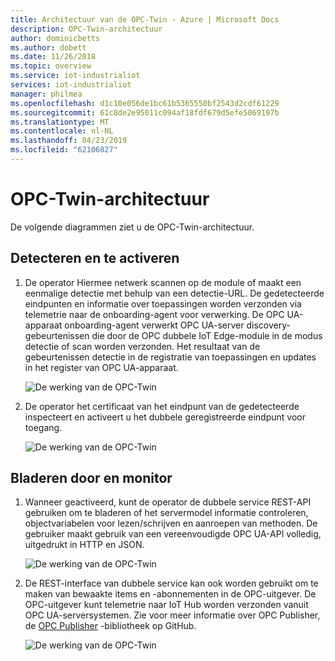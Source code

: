 ```yaml
---
title: Architectuur van de OPC-Twin - Azure | Microsoft Docs
description: OPC-Twin-architectuur
author: dominicbetts
ms.author: dobett
ms.date: 11/26/2018
ms.topic: overview
ms.service: iot-industrialiot
services: iot-industrialiot
manager: philmea
ms.openlocfilehash: d1c10e056de1bc61b5365550bf2543d2cdf61229
ms.sourcegitcommit: 61c8de2e95011c094af18fdf679d5efe5069197b
ms.translationtype: MT
ms.contentlocale: nl-NL
ms.lasthandoff: 04/23/2019
ms.locfileid: "62106827"
---
```

# <a name="opc-twin-architecture"></a>OPC-Twin-architectuur

De volgende diagrammen ziet u de OPC-Twin-architectuur.

## <a name="discover-and-activate"></a>Detecteren en te activeren

1. De operator Hiermee netwerk scannen op de module of maakt een eenmalige detectie met behulp van een detectie-URL. De gedetecteerde eindpunten en informatie over toepassingen worden verzonden via telemetrie naar de onboarding-agent voor verwerking.  De OPC UA-apparaat onboarding-agent verwerkt OPC UA-server discovery-gebeurtenissen die door de OPC dubbele IoT Edge-module in de modus detectie of scan worden verzonden. Het resultaat van de gebeurtenissen detectie in de registratie van toepassingen en updates in het register van OPC UA-apparaat.

   ![De werking van de OPC-Twin](media/overview-opc-twin-architecture/opc-twin1.png)

1. De operator het certificaat van het eindpunt van de gedetecteerde inspecteert en activeert u het dubbele geregistreerde eindpunt voor toegang. 

   ![De werking van de OPC-Twin](media/overview-opc-twin-architecture/opc-twin2.png)

## <a name="browse-and-monitor"></a>Bladeren door en monitor

1. Wanneer geactiveerd, kunt de operator de dubbele service REST-API gebruiken om te bladeren of het servermodel informatie controleren, objectvariabelen voor lezen/schrijven en aanroepen van methoden.  De gebruiker maakt gebruik van een vereenvoudigde OPC UA-API volledig, uitgedrukt in HTTP en JSON.

   ![De werking van de OPC-Twin](media/overview-opc-twin-architecture/opc-twin3.png)

1. De REST-interface van dubbele service kan ook worden gebruikt om te maken van bewaakte items en -abonnementen in de OPC-uitgever. De OPC-uitgever kunt telemetrie naar IoT Hub worden verzonden vanuit OPC UA-serversystemen. Zie voor meer informatie over OPC Publisher, de [OPC Publisher](https://github.com/Azure/iot-edge-opc-publisher) -bibliotheek op GitHub.

   ![De werking van de OPC-Twin](media/overview-opc-twin-architecture/opc-twin4.png)